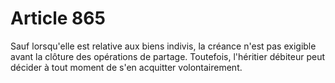 # Article 865

Sauf lorsqu'elle est relative aux biens indivis, la créance n'est pas exigible avant la clôture des opérations de partage. Toutefois, l'héritier débiteur peut décider à tout moment de s'en acquitter volontairement.